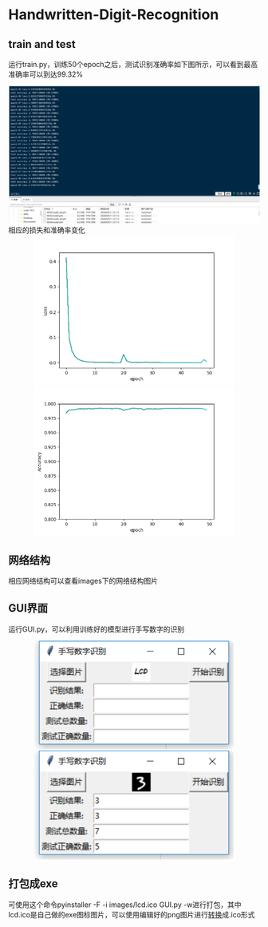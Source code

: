 # Handwritten-Digit-Recognition

##  train and test
运行train.py，训练50个epoch之后，测试识别准确率如下图所示，可以看到最高准确率可以到达99.32%
<div align="center">
<img src="https://github.com/lvchuandong/Handwritten-Digit-Recognition/blob/master/images/%E6%88%AA%E5%9B%BE.png" width="800"  />
</div>
相应的损失和准确率变化
<div align="center">
<img src="https://github.com/lvchuandong/Handwritten-Digit-Recognition/blob/master/images/loss.png" width="400"/><img src="https://github.com/lvchuandong/Handwritten-Digit-Recognition/blob/master/images/accuracy.png" width="400"/>
</div>

## 网络结构
相应网络结构可以查看images下的网络结构图片
##  GUI界面
运行GUI.py，可以利用训练好的模型进行手写数字的识别
<div align="center">
<img src="https://github.com/lvchuandong/Handwritten-Digit-Recognition/blob/master/images/exe1.png" width="400"/><img src="https://github.com/lvchuandong/Handwritten-Digit-Recognition/blob/master/images/exe2.png" width="400"/>
</div>

##  打包成exe
可使用这个命令pyinstaller -F -i images/lcd.ico GUI.py -w进行打包，其中lcd.ico是自己做的exe图标图片，可以使用编辑好的png图片进行[转换](https://www.convertico.com/)成.ico形式
